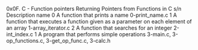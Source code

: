 0x0F. C - Function pointers
Returning Pointers from Functions in C
s/n	Description	name
0	A function that prints a name	0-print_name.c
1	A function that executes a function given as a parameter on each element of an array	1-array_iterator.c
2	A function that searches for an integer	2-int_index.c
1	A program that performs simple operations	3-main.c, 3-op_functions.c, 3-get_op_func.c, 3-calc.h
